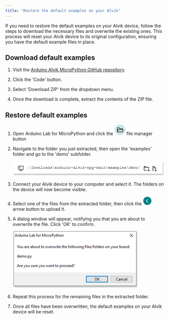 ```yaml
---
title: "Restore the default examples on your Alvik"
---
```


If you need to restore the default examples on your Alvik device, follow the steps to download the necessary files and overwrite the existing ones. This process will reset your Alvik device to its original configuration, ensuring you have the default example files in place.

## Download default examples

1. Visit the [Arduino Alvik MicroPython GitHub repository](https://github.com/arduino/arduino-alvik-mpy).

1. Click the 'Code' button.

1. Select 'Download ZIP' from the dropdown menu.

1. Once the download is complete, extract the contents of the ZIP file.

## Restore default examples

1. Open Arduino Lab for MicroPython and click the ![File manager button](img/file_manager_button.png) file manager button

1. Navigate to the folder you just extracted, then open the 'examples' folder and go to the 'demo' subfolder.

   ![Path to Demo folder](img/demo_folder_path.png)

1. Connect your Alvik device to your computer and select it. The folders on the device will now become visible.

1. Select one of the files from the extracted folder, then click the ![ ](img/left-arrow.png) arrow button to upload it.

1. A dialog window will appear, notifying you that you are about to overwrite the file. Click 'OK' to confirm.

   ![Dialog windows overwrite notification](img/overwrite-window.png)

1. Repeat this process for the remaining files in the extracted folder.

1. Once all files have been overwritten, the default examples on your Alvik device will be reset.
